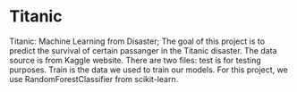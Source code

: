 # Titanic
Titanic: Machine Learning from Disaster; 
The goal of this project is to predict the survival of certain passanger in the Titanic disaster.
The data source is from Kaggle website. There are two files: test is for testing purposes. Train 
is the data we used to train our models. For this project, we use RandomForestClassifier from 
scikit-learn. 
